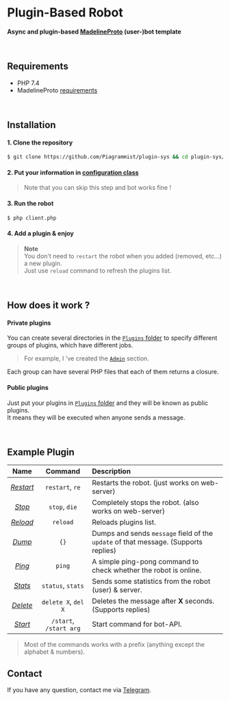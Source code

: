 # Plugin-Based Robot

**Async and plugin-based [MadelineProto](https://github.com/danog/MadelineProto) (user-)bot template**

<br>

## Requirements

- PHP 7.4
- MadelineProto [requirements](https://docs.madelineproto.xyz/docs/REQUIREMENTS.html)

<br>

## Installation

#### 1. Clone the repository

```bash
$ git clone https://github.com/Piagrammist/plugin-sys && cd plugin-sys/
```

#### 2. Put your information in [configuration class](Config.php)

> Note that you can skip this step and bot works fine !

#### 3. Run the robot

```bash
$ php client.php
```

#### 4. Add a plugin & enjoy

> **Note**\
> You don't need to `restart` the robot when you added (removed, etc...) a new plugin.\
> Just use `reload` command to refresh the plugins list.

<br>

## How does it work ?

#### Private plugins

You can create several directories in the [`Plugins` folder](plugins) to specify different groups of plugins, which have different jobs.

> For example, I 've created the [`Admin`](plugins/admin) section.

Each group can have several PHP files that each of them returns a closure.

#### Public plugins

Just put your plugins in [`Plugins` folder](plugins) and they will be known as public plugins.\
It means they will be executed when anyone sends a message.

<br>

## Example Plugin

|                  Name                  |        Command         | Description                                                                         |
| :------------------------------------: | :--------------------: | :-----------------------------------------------------------------------------------|
| [_Restart_](plugins/admin/restart.php) |    `restart`, `re`     | Restarts the robot. (just works on web-server)                                      |
|    [_Stop_](plugins/admin/stop.php)    |     `stop`, `die`      | Completely stops the robot. (also works on web-server)                              |
|  [_Reload_](plugins/admin/reload.php)  |        `reload`        | Reloads plugins list.                                                               |
|    [_Dump_](plugins/admin/dump.php)    |          `{}`          | Dumps and sends `message` field of the `update` of that message. (Supports replies) |
|    [_Ping_](plugins/admin/ping.php)    |         `ping`         | A simple ping-pong command to check whether the robot is online.                    |
|   [_Stats_](plugins/admin/stats.php)   |   `status`, `stats`    | Sends some statistics from the robot (user) & server.                               |
|  [_Delete_](plugins/admin/delete.php)  |  `delete X`, `del X`   | Deletes the message after **X** seconds. (Supports replies)                         |
|      [_Start_](plugins/start.php)      | `/start`, `/start arg` | Start command for bot-API.                                                          |

> Most of the commands works with a prefix (anything except the alphabet & numbers).

## Contact
If you have any question, contact me via [Telegram](https://t.me/Piagrammist).


